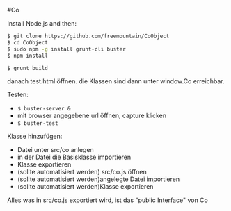 #Co

Install Node.js and then:

```sh
$ git clone https://github.com/freemountain/CoObject
$ cd CoObject
$ sudo npm -g install grunt-cli buster
$ npm install
```

```
$ grunt build
```

danach test.html öffnen. die Klassen sind dann unter window.Co erreichbar.

Testen:

- `$ buster-server &`
- mit browser angegebene url öffnen, capture klicken
- `$ buster-test`

Klasse hinzufügen:

- Datei unter src/co anlegen
- in der Datei die Basisklasse importieren
- Klasse exportieren
- (sollte automatisiert werden) src/co.js öffnen
- (sollte automatisiert werden)angelegte Datei importieren
- (sollte automatisiert werden)Klasse exportieren

Alles was in src/co.js exportiert wird, ist das "public Interface" von Co
